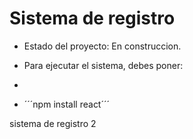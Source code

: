 <h1> Sistema de registro</h1>

- Estado del proyecto: En construccion.

- Para ejecutar el sistema, debes poner:
-
-  ´´´npm install react´´´

sistema de registro 2
